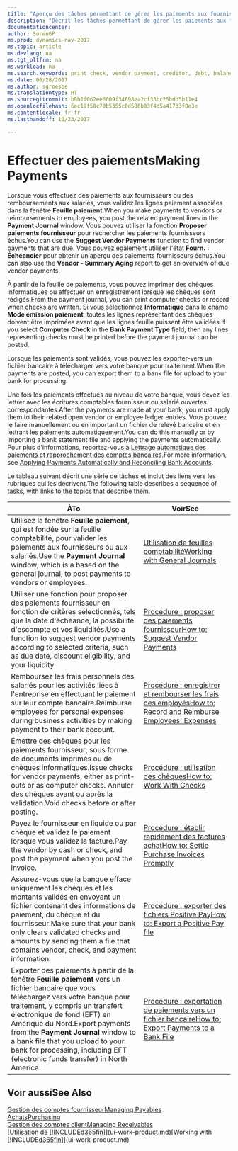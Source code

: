 ```yaml
---
title: "Aperçu des tâches permettant de gérer les paiements aux fournisseurs"
description: "Décrit les tâches permettant de gérer les paiements aux fournisseurs ou aux créditeurs, y compris la validation de lignes paiement et d'obtenir un aperçu du solde échu."
documentationcenter: 
author: SorenGP
ms.prod: dynamics-nav-2017
ms.topic: article
ms.devlang: na
ms.tgt_pltfrm: na
ms.workload: na
ms.search.keywords: print check, vendor payment, creditor, debt, balance due, AP
ms.date: 06/28/2017
ms.author: sgroespe
ms.translationtype: HT
ms.sourcegitcommit: b9b1f062ee6009f34698ea2cf33bc25bdd5b11e4
ms.openlocfilehash: 6ec19f50c70b5355c0d586b03f4d5a41733f8e3e
ms.contentlocale: fr-fr
ms.lasthandoff: 10/23/2017

---
```

# <a name="making-payments"></a><span data-ttu-id="06c6b-103">Effectuer des paiements</span><span class="sxs-lookup"><span data-stu-id="06c6b-103">Making Payments</span></span>
<span data-ttu-id="06c6b-104">Lorsque vous effectuez des paiements aux fournisseurs ou des remboursements aux salariés, vous validez les lignes paiement associées dans la fenêtre **Feuille paiement**.</span><span class="sxs-lookup"><span data-stu-id="06c6b-104">When you make payments to vendors or reimbursements to employees, you post the related payment lines in the **Payment Journal** window.</span></span> <span data-ttu-id="06c6b-105">Vous pouvez utiliser la fonction **Proposer paiements fournisseur** pour rechercher les paiements fournisseurs échus.</span><span class="sxs-lookup"><span data-stu-id="06c6b-105">You can use the **Suggest Vendor Payments** function to find vendor payments that are due.</span></span> <span data-ttu-id="06c6b-106">Vous pouvez également utiliser l'état **Fourn. : Échéancier** pour obtenir un aperçu des paiements fournisseurs échus.</span><span class="sxs-lookup"><span data-stu-id="06c6b-106">You can also use the **Vendor - Summary Aging** report to get an overview of due vendor payments.</span></span>

<span data-ttu-id="06c6b-107">À partir de la feuille de paiements, vous pouvez imprimer des chèques informatiques ou effectuer un enregistrement lorsque les chèques sont rédigés.</span><span class="sxs-lookup"><span data-stu-id="06c6b-107">From the payment journal, you can print computer checks or record when checks are written.</span></span> <span data-ttu-id="06c6b-108">Si vous sélectionnez **Informatique** dans le champ **Mode émission paiement**, toutes les lignes représentant des chèques doivent être imprimées avant que les lignes feuille puissent être validées.</span><span class="sxs-lookup"><span data-stu-id="06c6b-108">If you select **Computer Check** in the **Bank Payment Type** field, then any lines representing checks must be printed before the payment journal can be posted.</span></span>

<span data-ttu-id="06c6b-109">Lorsque les paiements sont validés, vous pouvez les exporter-vers un fichier bancaire à télécharger vers votre banque pour traitement.</span><span class="sxs-lookup"><span data-stu-id="06c6b-109">When the payments are posted, you can export them to a bank file for upload to your bank for processing.</span></span>

<span data-ttu-id="06c6b-110">Une fois les paiements effectués au niveau de votre banque, vous devez les lettrer avec les écritures comptables fournisseur ou salarié ouvertes correspondantes.</span><span class="sxs-lookup"><span data-stu-id="06c6b-110">After the payments are made at your bank, you must apply them to their related open vendor or employee ledger entries.</span></span> <span data-ttu-id="06c6b-111">Vous pouvez le faire manuellement ou en important un fichier de relevé bancaire et en lettrant les paiements automatiquement.</span><span class="sxs-lookup"><span data-stu-id="06c6b-111">You can do this manually or by importing a bank statement file and applying the payments automatically.</span></span> <span data-ttu-id="06c6b-112">Pour plus d'informations, reportez-vous à [Lettrage automatique des paiements et rapprochement des comptes bancaires](receivables-apply-payments-auto-reconcile-bank-accounts.md).</span><span class="sxs-lookup"><span data-stu-id="06c6b-112">For more information, see [Applying Payments Automatically and Reconciling Bank Accounts](receivables-apply-payments-auto-reconcile-bank-accounts.md).</span></span>

<span data-ttu-id="06c6b-113">Le tableau suivant décrit une série de tâches et inclut des liens vers les rubriques qui les décrivent.</span><span class="sxs-lookup"><span data-stu-id="06c6b-113">The following table describes a sequence of tasks, with links to the topics that describe them.</span></span>

| <span data-ttu-id="06c6b-114">À</span><span class="sxs-lookup"><span data-stu-id="06c6b-114">To</span></span> | <span data-ttu-id="06c6b-115">Voir</span><span class="sxs-lookup"><span data-stu-id="06c6b-115">See</span></span> |
| --- | --- |
|<span data-ttu-id="06c6b-116">Utilisez la fenêtre **Feuille paiement**, qui est fondée sur la feuille comptabilité, pour valider les paiements aux fournisseurs ou aux salariés.</span><span class="sxs-lookup"><span data-stu-id="06c6b-116">Use the **Payment Journal** window, which is a based on the general journal, to post payments to vendors or employees.</span></span>|[<span data-ttu-id="06c6b-117">Utilisation de feuilles comptabilité</span><span class="sxs-lookup"><span data-stu-id="06c6b-117">Working with General Journals</span></span>](ui-work-general-journals.md)|
| <span data-ttu-id="06c6b-118">Utiliser une fonction pour proposer des paiements fournisseur en fonction de critères sélectionnés, tels que la date d'échéance, la possibilité d'escompte et vos liquidités.</span><span class="sxs-lookup"><span data-stu-id="06c6b-118">Use a function to suggest vendor payments according to selected criteria, such as due date, discount eligibility, and your liquidity.</span></span> |[<span data-ttu-id="06c6b-119">Procédure : proposer des paiements fournisseur</span><span class="sxs-lookup"><span data-stu-id="06c6b-119">How to: Suggest Vendor Payments</span></span>](payables-how-suggest-vendor-payments.md) |
|<span data-ttu-id="06c6b-120">Remboursez les frais personnels des salariés pour les activités liées à l'entreprise en effectuant le paiement sur leur compte bancaire.</span><span class="sxs-lookup"><span data-stu-id="06c6b-120">Reimburse employees for personal expenses during business activities by making payment to their bank account.</span></span>|[<span data-ttu-id="06c6b-121">Procédure : enregistrer et rembourser les frais des employés</span><span class="sxs-lookup"><span data-stu-id="06c6b-121">How to: Record and Reimburse Employees' Expenses</span></span>](finance-how-record-reimburse-employee-expenses.md)|
| <span data-ttu-id="06c6b-122">Émettre des chèques pour les paiements fournisseur, sous forme de documents imprimés ou de chèques informatiques.</span><span class="sxs-lookup"><span data-stu-id="06c6b-122">Issue checks for vendor payments, either as print-outs or as computer checks.</span></span> <span data-ttu-id="06c6b-123">Annuler des chèques avant ou après la validation.</span><span class="sxs-lookup"><span data-stu-id="06c6b-123">Void checks before or after posting.</span></span> |[<span data-ttu-id="06c6b-124">Procédure : utilisation des chèques</span><span class="sxs-lookup"><span data-stu-id="06c6b-124">How to: Work With Checks</span></span>](payables-how-work-checks.md) |
| <span data-ttu-id="06c6b-125">Payez le fournisseur en liquide ou par chèque et validez le paiement lorsque vous validez la facture.</span><span class="sxs-lookup"><span data-stu-id="06c6b-125">Pay the vendor by cash or check, and post the payment when you post the invoice.</span></span> |[<span data-ttu-id="06c6b-126">Procédure : établir rapidement des factures achat</span><span class="sxs-lookup"><span data-stu-id="06c6b-126">How to: Settle Purchase Invoices Promptly</span></span>](finance-how-to-settle-purchase-invoices-promptly.md) |
| <span data-ttu-id="06c6b-127">Assurez-vous que la banque efface uniquement les chèques et les montants validés en envoyant un fichier contenant des informations de paiement, du chèque et du fournisseur.</span><span class="sxs-lookup"><span data-stu-id="06c6b-127">Make sure that your bank only clears validated checks and amounts by sending them a file that contains vendor, check, and payment information.</span></span> |[<span data-ttu-id="06c6b-128">Procédure : exporter des fichiers Positive Pay</span><span class="sxs-lookup"><span data-stu-id="06c6b-128">How to: Export a Positive Pay file</span></span>](finance-how-positive-pay.md) |
|<span data-ttu-id="06c6b-129">Exporter des paiements à partir de la fenêtre **Feuille paiement** vers un fichier bancaire que vous téléchargez vers votre banque pour traitement, y compris un transfert électronique de fond (EFT) en Amérique du Nord.</span><span class="sxs-lookup"><span data-stu-id="06c6b-129">Export payments from the **Payment Journal** window to a bank file that you upload to your bank for processing, including EFT (electronic funds transfer) in North America.</span></span> |[<span data-ttu-id="06c6b-130">Procédure : exportation de paiements vers un fichier bancaire</span><span class="sxs-lookup"><span data-stu-id="06c6b-130">How to: Export Payments to a Bank File</span></span>](payables-how-export-payments-bank-file.md)|  

## <a name="see-also"></a><span data-ttu-id="06c6b-131">Voir aussi</span><span class="sxs-lookup"><span data-stu-id="06c6b-131">See Also</span></span>
[<span data-ttu-id="06c6b-132">Gestion des comptes fournisseur</span><span class="sxs-lookup"><span data-stu-id="06c6b-132">Managing Payables</span></span>](payables-manage-payables.md)  
[<span data-ttu-id="06c6b-133">Achats</span><span class="sxs-lookup"><span data-stu-id="06c6b-133">Purchasing</span></span>](purchasing-manage-purchasing.md)  
[<span data-ttu-id="06c6b-134">Gestion des comptes client</span><span class="sxs-lookup"><span data-stu-id="06c6b-134">Managing Receivables</span></span>](receivables-manage-receivables.md)  
<span data-ttu-id="06c6b-135">[Utilisation de [!INCLUDE[d365fin](includes/d365fin_md.md)]](ui-work-product.md)</span><span class="sxs-lookup"><span data-stu-id="06c6b-135">[Working with [!INCLUDE[d365fin](includes/d365fin_md.md)]](ui-work-product.md)</span></span>  

